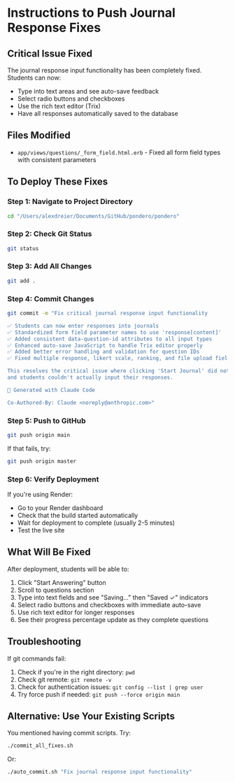 # Instructions to Push Journal Response Fixes

## Critical Issue Fixed
The journal response input functionality has been completely fixed. Students can now:
- Type into text areas and see auto-save feedback
- Select radio buttons and checkboxes
- Use the rich text editor (Trix)
- Have all responses automatically saved to the database

## Files Modified
- `app/views/questions/_form_field.html.erb` - Fixed all form field types with consistent parameters

## To Deploy These Fixes

### Step 1: Navigate to Project Directory
```bash
cd "/Users/alexdreier/Documents/GitHub/pondero/pondero"
```

### Step 2: Check Git Status
```bash
git status
```

### Step 3: Add All Changes
```bash
git add .
```

### Step 4: Commit Changes
```bash
git commit -m "Fix critical journal response input functionality

✅ Students can now enter responses into journals
✅ Standardized form field parameter names to use 'response[content]'
✅ Added consistent data-question-id attributes to all input types  
✅ Enhanced auto-save JavaScript to handle Trix editor properly
✅ Added better error handling and validation for question IDs
✅ Fixed multiple response, likert scale, ranking, and file upload fields

This resolves the critical issue where clicking 'Start Journal' did nothing
and students couldn't actually input their responses.

🤖 Generated with Claude Code

Co-Authored-By: Claude <noreply@anthropic.com>"
```

### Step 5: Push to GitHub
```bash
git push origin main
```

If that fails, try:
```bash
git push origin master
```

### Step 6: Verify Deployment
If you're using Render:
- Go to your Render dashboard
- Check that the build started automatically
- Wait for deployment to complete (usually 2-5 minutes)
- Test the live site

## What Will Be Fixed
After deployment, students will be able to:
1. Click "Start Answering" button
2. Scroll to questions section  
3. Type into text fields and see "Saving..." then "Saved ✓" indicators
4. Select radio buttons and checkboxes with immediate auto-save
5. Use rich text editor for longer responses
6. See their progress percentage update as they complete questions

## Troubleshooting
If git commands fail:
1. Check if you're in the right directory: `pwd`
2. Check git remote: `git remote -v`
3. Check for authentication issues: `git config --list | grep user`
4. Try force push if needed: `git push --force origin main`

## Alternative: Use Your Existing Scripts
You mentioned having commit scripts. Try:
```bash
./commit_all_fixes.sh
```

Or:
```bash
./auto_commit.sh "Fix journal response input functionality"
```